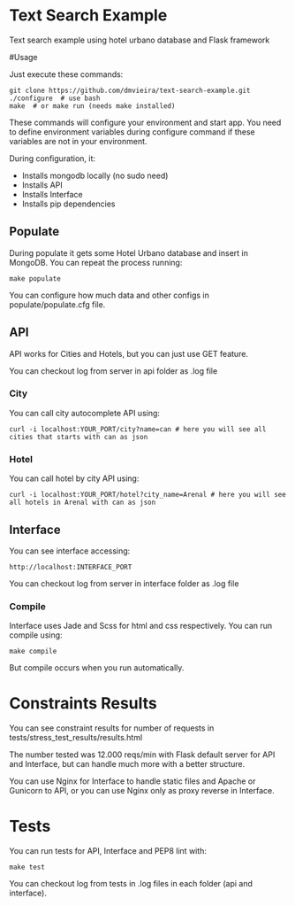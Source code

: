 # Text Search Example

Text search example using hotel urbano database and Flask framework

#Usage

Just execute these commands:

    git clone https://github.com/dmvieira/text-search-example.git
    ./configure  # use bash
    make  # or make run (needs make installed)

These commands will configure your environment and start app. You need 
to define environment variables during configure command if these 
variables are not in your environment.

During configuration, it:

* Installs mongodb locally (no sudo need)
* Installs API
* Installs Interface
* Installs pip dependencies

## Populate

During populate it gets some Hotel Urbano database and insert in MongoDB. 
You can repeat the process running:

    make populate

You can configure how much data and other configs in populate/populate.cfg file.

## API

API works for Cities and Hotels, but you can just use GET feature. 

You can checkout log from server in api folder as .log file

### City

You can call city autocomplete API using:

    curl -i localhost:YOUR_PORT/city?name=can # here you will see all cities that starts with can as json

### Hotel

You can call hotel by city API using:

    curl -i localhost:YOUR_PORT/hotel?city_name=Arenal # here you will see all hotels in Arenal with can as json

## Interface

You can see interface accessing:
    
    http://localhost:INTERFACE_PORT

You can checkout log from server in interface folder as .log file

### Compile

Interface uses Jade and Scss for html and css respectively. You can run compile using:

    make compile

But compile occurs when you run automatically.

# Constraints Results

You can see constraint results for number of requests in tests/stress_test_results/results.html

The number tested was 12.000 reqs/min with Flask default server for API and Interface, but can handle much more with a better structure.

You can use Nginx for Interface to handle static files and Apache or Gunicorn to API, or you can use Nginx only as proxy reverse in Interface.

# Tests

You can run tests for API, Interface and PEP8 lint with:
    
    make test

You can checkout log from tests in .log files in each folder (api and interface).